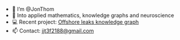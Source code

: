 - 👋 I’m @JonThom
- 👀 Into applied mathematics, knowledge graphs  and neuroscience
- 💻 Recent project: [Offshore leaks knowledge graph](https://github.com/typedb-osi/typedb-offshoreleaks)
- 📫 Contact: jjt3f2188@gmail.com

<!---
JonThom/JonThom is a ✨ special ✨ repository because its `README.md` (this file) appears on your GitHub profile.
You can click the Preview link to take a look at your changes.
--->
